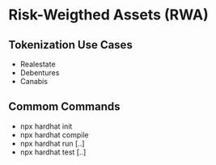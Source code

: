 # Risk-Weigthed Assets (RWA)

## Tokenization Use Cases

- Realestate
- Debentures
- Canabis

## Commom Commands

- npx hardhat init
- npx hardhat compile
- npx hardhat run [..]
- npx hardhat test [..]
